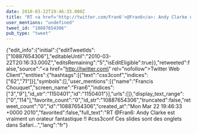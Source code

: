 ```yaml
---
date: 2010-03-22T19:46:33.000Z
title: "RT <a href='http://twitter.com/Fran6'>@Fran6</a>: Andy Clarke est vraiment un orateur fantastique !! #css3conf Ces slides sont des onglets dans Safari...″"
user_mentions: "undefined"
tweet_id: "10887654306"
pub_type: "tweet"
---
```

{"edit_info":{"initial":{"editTweetIds":["10887654306"],"editableUntil":"2010-03-22T20:16:33.000Z","editsRemaining":"5","isEditEligible":true}},"retweeted":false,"source":"<a href=\"http://twitter.com\" rel=\"nofollow\">Twitter Web Client</a>","entities":{"hashtags":[{"text":"css3conf","indices":["62","71"]}],"symbols":[],"user_mentions":[{"name":"Francis Chouquet","screen_name":"Fran6","indices":["3","9"],"id_str":"1150401","id":"1150401"}],"urls":[]},"display_text_range":["0","114"],"favorite_count":"0","id_str":"10887654306","truncated":false,"retweet_count":"0","id":"10887654306","created_at":"Mon Mar 22 19:46:33 +0000 2010","favorited":false,"full_text":"RT @Fran6: Andy Clarke est vraiment un orateur fantastique !! #css3conf Ces slides sont des onglets dans Safari...","lang":"fr"}
